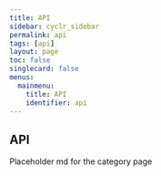 ```yaml
---
title: API
sidebar: cyclr_sidebar
permalink: api
tags: [api]
layout: page
toc: false
singlecard: false
menus:
  mainmenu:
    title: API
    identifier: api
---
```

## API

Placeholder md for the category page

